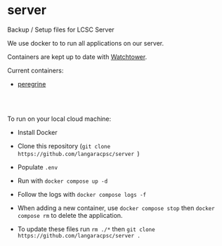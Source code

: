 # server
Backup / Setup files for LCSC Server

We use docker to to run all applications on our server.

Containers are kept up to date with [Watchtower](https://containrrr.dev/watchtower/).

Current containers:
- [peregrine](https://github.com/langaracpsc/peregrine)


<br>
<br>


To run on your local cloud machine: 
- Install Docker
- Clone this repository (`git clone https://github.com/langaracpsc/server `)
- Populate `.env`
- Run with `docker compose up -d`
- Follow the logs with `docker compose logs -f` 
- When adding a new container, use `docker compose stop` then `docker compose rm` to delete the application.


- To update these files run `rm ./*` then `git clone https://github.com/langaracpsc/server .`